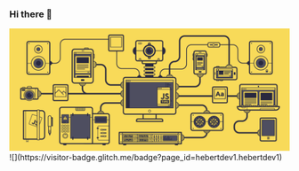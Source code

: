 ### Hi there 👋
<img  src="https://raw.githubusercontent.com/hebertdev/hebertdev/master/img/javascript.gif" />
![](https://visitor-badge.glitch.me/badge?page_id=hebertdev1.hebertdev1)

<!--
**gian-sosa/gian-sosa** is a ✨ _special_ ✨ repository because its `README.md` (this file) appears on your GitHub profile.

Here are some ideas to get you started:

- 🔭 I’m currently working on ...
- 🌱 I’m currently learning ...
- 👯 I’m looking to collaborate on ...
- 🤔 I’m looking for help with ...
- 💬 Ask me about ...
- 📫 How to reach me: ...
- 😄 Pronouns: ...
- ⚡ Fun fact: ...
-->
